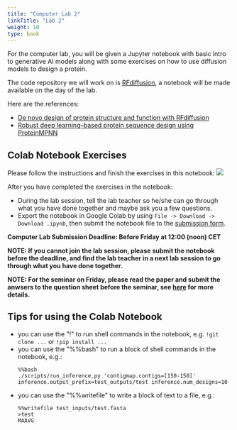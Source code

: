 ```yaml
---
title: "Computer Lab 2"
linkTitle: "Lab 2"
weight: 10
type: book
---
```


For the computer lab, you will be given a Jupyter notebook with basic intro to generative AI models along with some exercises on how to use diffusion models to design a protein.

The code repository we will work on is [RFdiffusion](https://github.com/RosettaCommons/RFdiffusion), a notebook will be made available on the day of the lab.

Here are the references:
 - [De novo design of protein structure and function with RFdiffusion](https://www.nature.com/articles/s41586-023-06415-8)
 - [Robust deep learning–based protein sequence design using ProteinMPNN](https://www.science.org/doi/10.1126/science.add2187)

## Colab Notebook Exercises

Please follow the instructions and finish the exercises in this notebook: [<img style="display: inline" src="https://colab.research.google.com/assets/colab-badge.svg">](https://colab.research.google.com/github/aicell-lab/ddls-course/blob/main/static/uploads/ddls_2023_RFdiffusion.ipynb)

After you have completed the exercises in the notebook: 
 - During the lab session, tell the lab teacher so he/she can go through what you have done together and maybe ask you a few questions. 
 - Export the notebook in Google Colab by using `File -> Download -> Download .ipynb`, then submit the notebook file to the [submission form](https://forms.gle/gK3b1z2Sca2VYmcW7).


**Computer Lab Submission Deadline: Before Friday at 12:00 (noon) CET**


**NOTE: If you cannot join the lab session, please submit the notebook before the deadline, and find the lab teacher in a next lab session to go through what you have done together.**

**NOTE: For the seminar on Friday, please read the paper and submit the anwsers to the question sheet before the seminar, see [here](./seminar) for more details.**
## Tips for using the Colab Notebook

  - you can use the "!" to run shell commands in the notebook, e.g. `!git clone ...` or `!pip install ...`
  - you can use the "%%bash" to run a block of shell commands in the notebook, e.g.:
    ```
    %%bash
    ./scripts/run_inference.py 'contigmap.contigs=[150-150]' inference.output_prefix=test_outputs/test inference.num_designs=10
    ```
  - you can use the "%%writefile" to write a block of text to a file, e.g.:
    ```
    %%writefile test_inputs/test.fasta
    >test
    MAAVG
    ```

